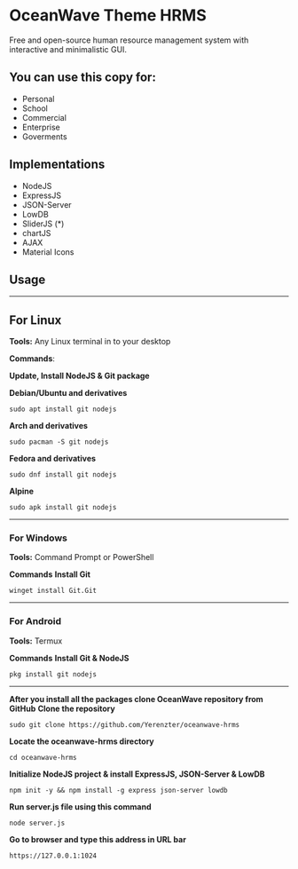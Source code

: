 # OceanWave Theme HRMS
Free and open-source human resource management system with interactive and minimalistic GUI.

## You can use this copy for:
- Personal
- School
- Commercial
- Enterprise
- Goverments

## Implementations
- NodeJS
- ExpressJS
- JSON-Server
- LowDB
- SliderJS (*)
- chartJS
- AJAX
- Material Icons

## Usage

------

## For Linux
**Tools:** Any Linux terminal in to your desktop 

**Commands**:

**Update, Install NodeJS & Git package**

**Debian/Ubuntu and derivatives**
```
sudo apt install git nodejs
```

**Arch and derivatives**
```
sudo pacman -S git nodejs
```

**Fedora and derivatives**
```
sudo dnf install git nodejs
```

**Alpine**
```
sudo apk install git nodejs
```
------

### For Windows
**Tools:** Command Prompt or PowerShell

**Commands**
**Install Git**
```
winget install Git.Git
```

------

### For Android
**Tools:** Termux

**Commands**
**Install Git & NodeJS**
```
pkg install git nodejs
```

------

**After you install all the packages clone OceanWave repository from GitHub**
**Clone the repository**
``` 
sudo git clone https://github.com/Yerenzter/oceanwave-hrms
```
**Locate the oceanwave-hrms directory**
```
cd oceanwave-hrms
```
**Initialize NodeJS project & install ExpressJS, JSON-Server & LowDB**
```
npm init -y && npm install -g express json-server lowdb
```

**Run server.js file using this command**
```
node server.js
```

**Go to browser and type this address in URL bar**
```
https://127.0.0.1:1024
```